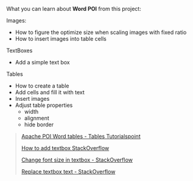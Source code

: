 What you can learn about **Word POI** from this project:

Images:

- How to figure the optimize size when scaling images with fixed ratio
- How to insert images into table cells

TextBoxes

- Add a simple text box

Tables

- How to create a table
- Add cells and fill it with text
- Insert images
- Adjust table properties
  - width
  - alignment
  - hide border



> [Apache POI Word tables - Tables Tutorialspoint](https://www.tutorialspoint.com/apache_poi_word/apache_poi_word_tables.htm)
>
> [How to add textbox StackOverflow](https://stackoverflow.com/questions/35164070/create-text-box-in-document-docx-using-apache-poi/35210029#35210029)
>
> [Change font size in textbox - StackOverflow](https://stackoverflow.com/questions/35459386/change-font-size-in-text-box-apache-poi-word-docx)
>
> [Replace textbox text - StackOverflow](https://stackoverflow.com/questions/46802369/replace-text-in-text-box-of-docx-by-using-apache-poi)

